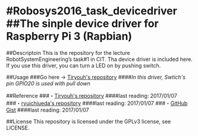 #Robosys2016_task_devicedriver
##The sinple device driver for Raspberry Pi 3 (Rapbian)
=============================

##Descriptoin
This is the repository for the lecture RobotSystemEngineering’s task#1 in CIT.
Tha device driver is included here.
If you use this driver, you can turn a LED on by pushing switch. 

##Usage
###Go here → [Tiryouh's repository](https://github.com/Tiryoh/robosys2016.git)
####*In this driver, Swtich's pin GPIO20 is used with pull down*

##Reference
###・[Tiryouh's repository](https://github.com/Tiryoh/robosys2016.git) 
####last reading: 2017/01/07
###・[ryuichiueda's repository](https://github.com/ryuichiueda/robosys_device_drivers.git)
####last reading: 2017/01/07
###・[GitHub Gist](https://gist.github.com/wate/7072365)
####last reading: 2017/01/07

##License
This repository is licensed under the GPLv3 license, see LICENSE.
